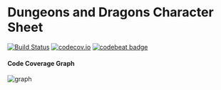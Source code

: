 Dungeons and Dragons Character Sheet
=============
[![Build Status](https://www.bitrise.io/app/0ade74b4a3c2b306.svg?token=xHjLYwlQSjGT1aJmPNgdJw&branch=develop)](https://www.bitrise.io/app/0ade74b4a3c2b306)
[![codecov.io](https://codecov.io/github/achappell/dungeonsanddragonscharactersheet/coverage.svg?branch=develop)](https://codecov.io/github/achappell/dungeonsanddragonscharactersheet?branch=develop)
[![codebeat badge](https://codebeat.co/badges/3801a1c5-6938-4d37-b0ea-a6bd9f23b0f1)](https://codebeat.co/projects/github-com-achappell-dungeonsanddragonscharactersheet)

#### Code Coverage Graph
![graph](https://codecov.io/gh/achappell/dungeonsanddragonscharactersheet/branch/develop/graphs/tree.svg)
